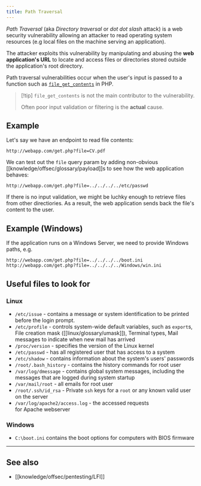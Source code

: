 ```yaml
---
title: Path Traversal
---
```


_Path Traversal_ (aka _Directory traversal_ or _dot dot slash_ attack) is a web security vulnerability allowing an attacker to read operating system resources (e.g local files on the machine serving an application).

The attacker exploits this vulnerability by manipulating and abusing the **web application's URL** to locate and access files or directories stored outside the application's root directory.

Path traversal vulnerabilities occur when the user's input is passed to a function such as
[`file_get_contents`](https://www.php.net/manual/en/function.file-get-contents.php) in PHP.

> [!tip] `file_get_contents` is not the main contributor to the vulnerability.
>
> Often poor input validation or filtering is the **actual** cause.

## Example

Let's say we have an endpoint to read file contents:

```
http://webapp.com/get.php?file=CV.pdf
```

We can test out the `file` query param by adding non-obvious [[knowledge/offsec/glossary/payload]]s to see how the web application behaves:

```
http://webapp.com/get.php?file=../../../../etc/passwd
```

If there is no input validation, we might be luchky enough to retrieve files from other directiories.
As a result, the web application sends back the file's content to the user.

## Example (Windows)

If the application runs on a Windows Server, we need to provide Windows paths, e.g.

```
http://webapp.com/get.php?file=../../../../boot.ini
http://webapp.com/get.php?file=../../../../Windows/win.ini
```

## Useful files to look for

### Linux

- `/etc/issue` - contains a message or system identification to be printed before the login prompt.
- `/etc/profile` - controls system-wide default variables, such as `export`s, File creation mask ([[linux/glossary/umask]]), Terminal types, Mail messages to indicate when new mail has arrived
- `/proc/version` - specifies the version of the Linux kernel
- `/etc/passwd` - has all registered user that has access to a system
- `/etc/shadow` - contains information about the system's users' passwords
- `/root/.bash_history` - contains the history commands for root user
- `/var/log/dmessage` - contains global system messages, including the messages that are logged during system startup
- `/var/mail/root` - all emails for root user
- `/root/.ssh/id_rsa` - Private `ssh` keys for a `root` or any known valid user on the server
- `/var/log/apache2/access.log` - the accessed requests for Apache webserver

### Windows

- `C:\boot.ini` contains the boot options for computers with BIOS firmware

---

## See also

- [[knowledge/offsec/pentesting/LFI]]
